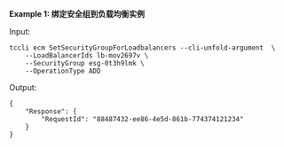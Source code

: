 **Example 1: 绑定安全组到负载均衡实例**



Input: 

```
tccli ecm SetSecurityGroupForLoadbalancers --cli-unfold-argument  \
    --LoadBalancerIds lb-mov2697v \
    --SecurityGroup esg-0t3h9lmk \
    --OperationType ADD
```

Output: 
```
{
    "Response": {
        "RequestId": "88487432-ee86-4e5d-861b-774374121234"
    }
}
```

